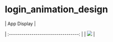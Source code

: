 # login_animation_design

|              App Display             | 




| :----------------------------------: | 
| <a  target="_blank"><img src="https://user-images.githubusercontent.com/37551474/132123477-b197ce7c-fe62-40fb-ab15-ca7fda1b3c44.mp4"></a> | 
